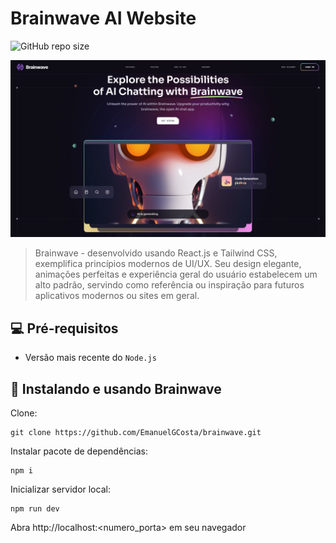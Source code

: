# Brainwave AI Website

![GitHub repo size](https://img.shields.io/github/repo-size/EmanuelGCosta/brainwave?style=for-the-badge)

<img src="public/hero.png" alt="Exemplo imagem">

> Brainwave - desenvolvido usando React.js e Tailwind CSS, exemplifica princípios modernos de UI/UX. Seu design elegante, animações perfeitas e experiência geral do usuário estabelecem um alto padrão, servindo como referência ou inspiração para futuros aplicativos modernos ou sites em geral.

## 💻 Pré-requisitos

- Versão mais recente do `Node.js`


## 🚀 Instalando e usando Brainwave

Clone:

```
git clone https://github.com/EmanuelGCosta/brainwave.git
```

Instalar pacote de dependências:
```
npm i
```

Inicializar servidor local:
```
npm run dev
```
Abra http://localhost:<numero_porta> em seu navegador